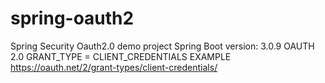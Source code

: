 # spring-oauth2
Spring Security Oauth2.0 demo project
Spring Boot version: 3.0.9
OAUTH 2.0 GRANT_TYPE = CLIENT_CREDENTIALS EXAMPLE
https://oauth.net/2/grant-types/client-credentials/
